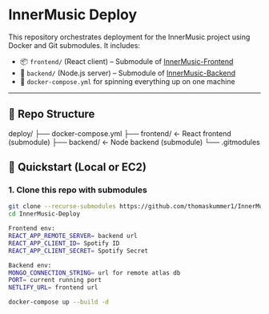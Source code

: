 # InnerMusic Deploy

This repository orchestrates deployment for the InnerMusic project using Docker and Git submodules. It includes:

- 📦 `frontend/` (React client) – Submodule of [InnerMusic-Frontend](https://github.com/your-username/InnerMusic-Frontend)
- 🔧 `backend/` (Node.js server) – Submodule of [InnerMusic-Backend](https://github.com/your-username/InnerMusic-Backend)
- 🐳 `docker-compose.yml` for spinning everything up on one machine

---

## 🧱 Repo Structure

deploy/
├── docker-compose.yml
├── frontend/ ← React frontend (submodule)
├── backend/ ← Node backend (submodule)
└── .gitmodules

## 🚀 Quickstart (Local or EC2)

### 1. Clone this repo with submodules

```bash
git clone --recurse-submodules https://github.com/thomaskummer1/InnerMusic-Deploy.git
cd InnerMusic-Deploy

Frontend env:
REACT_APP_REMOTE_SERVER= backend url
REACT_APP_CLIENT_ID= Spotify ID
REACT_APP_CLIENT_SECRET= Spotify Secret

Backend env:
MONGO_CONNECTION_STRING= url for remote atlas db
PORT= current running port
NETLIFY_URL= frontend url

docker-compose up --build -d
```
